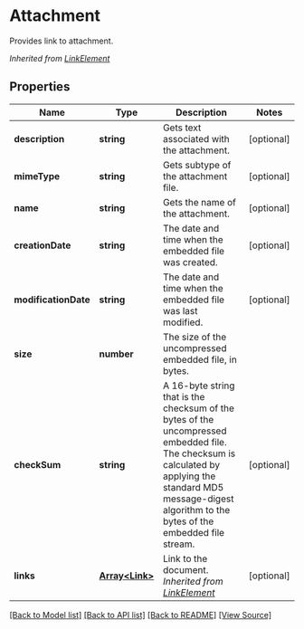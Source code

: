 ﻿# Attachment
Provides link to attachment.

*Inherited from [LinkElement](LinkElement.md)*
## Properties
Name | Type | Description | Notes
------------ | ------------- | ------------- | -------------
**description** | **string** | Gets text associated with the attachment.  | [optional]
**mimeType** | **string** | Gets subtype of the attachment file. | [optional]
**name** | **string** | Gets the name of the attachment.  | [optional]
**creationDate** | **string** | The date and time when the embedded file was created. | [optional]
**modificationDate** | **string** | The date and time when the embedded file was last modified. | [optional]
**size** | **number** | The size of the uncompressed embedded file, in bytes. | 
**checkSum** | **string** | A 16-byte string that is the checksum of the bytes of the uncompressed embedded file. The checksum is calculated by applying the standard MD5 message-digest algorithm to the bytes of the embedded file stream. | [optional]
**links** | [**Array&lt;Link&gt;**](Link.md) | Link to the document.<br />*Inherited from [LinkElement](LinkElement.md)* | [optional]

[[Back to Model list]](../README.md#documentation-for-models) [[Back to API list]](../README.md#documentation-for-api-endpoints) [[Back to README]](../README.md) [[View Source]](../src/models/attachment.ts)

